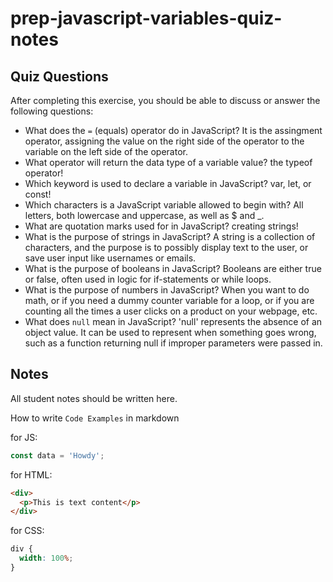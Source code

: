 # prep-javascript-variables-quiz-notes

## Quiz Questions

After completing this exercise, you should be able to discuss or answer the following questions:

- What does the `=` (equals) operator do in JavaScript?
  It is the assingment operator, assigning the value on the right side of the operator to the variable on the left side of the operator.
- What operator will return the data type of a variable value?
  the typeof operator!
- Which keyword is used to declare a variable in JavaScript?
  var, let, or const!
- Which characters is a JavaScript variable allowed to begin with?
  All letters, both lowercase and uppercase, as well as $ and \_.
- What are quotation marks used for in JavaScript?
  creating strings!
- What is the purpose of strings in JavaScript?
  A string is a collection of characters, and the purpose is to possibly display text to the user, or save user input like usernames or emails.
- What is the purpose of booleans in JavaScript?
  Booleans are either true or false, often used in logic for if-statements or while loops.
- What is the purpose of numbers in JavaScript?
  When you want to do math, or if you need a dummy counter variable for a loop, or if you are counting all the times a user clicks on a product on your webpage, etc.
- What does `null` mean in JavaScript?
  'null' represents the absence of an object value. It can be used to represent when something goes wrong, such as a function returning null if improper parameters were passed in.

## Notes

All student notes should be written here.

How to write `Code Examples` in markdown

for JS:

```javascript
const data = 'Howdy';
```

for HTML:

```html
<div>
  <p>This is text content</p>
</div>
```

for CSS:

```css
div {
  width: 100%;
}
```
